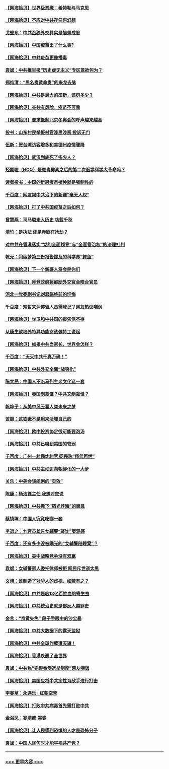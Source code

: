 #### [【网海拾贝】世界级恶魔：希特勒与马克思](../pages/nsc993/n12884062.md?t=04170702) 
#### [【网海拾贝】不应对中共存任何幻想](../pages/nsc993/n12881460.md?t=04170702) 
#### [戈壁东：中共战狼外交其实是恼羞成怒](../pages/nsc993/n12880392.md?t=04170702) 
#### [【网海拾贝】中国疫苗出了什么事?](../pages/nsc993/n12879124.md?t=04170702) 
#### [【网海拾贝】中共疫苗更像播毒](../pages/nsc993/n12876631.md?t=04170702) 
#### [袁斌：中共推举报“历史虚无主义”专区意欲何为？](../pages/nsc993/n12876530.md?t=04170702) 
#### [郑纯清：“黑名贵黄命贵”的来龙去脉](../pages/nsc993/n12875589.md?t=04170702) 
#### [【网海拾贝】中共是最大的垄断，该罚多少？](../pages/nsc993/n12874006.md?t=04170702) 
#### [【网海拾贝】亲共有风险，疫苗不可靠](../pages/nsc993/n12872224.md?t=04170702) 
#### [【网海拾贝】要求抵制北京冬奥会的呼声越来越高](../pages/nsc993/n12868962.md?t=04170702) 
#### [投书：山东村民举报村官涉黑涉恶 投诉无门](../pages/nsc993/n12869726.md?t=04170702) 
#### [伍新：贺台湾访客增多和美德州疫情骤降](../pages/nsc993/n12865651.md?t=04170702) 
#### [【网海拾贝】武汉到底死了多少人？](../pages/nsc993/n12863707.md?t=04170702) 
#### [羟氯喹（HCQ）是继青霉素之后的第二次医学科学大革命吗？](../pages/nsc993/n12638564.md?t=04170702) 
#### [读者投书：中国的新冠疫苗接种就是强制性的](../pages/nsc993/n12859932.md?t=04170702) 
#### [千百度：网友揭中共治下的新疆“毫无人权”](../pages/nsc993/n12858385.md?t=04170702) 
#### [【网海拾贝】打了中共国疫苗之后如何？](../pages/nsc993/n12857866.md?t=04170702) 
#### [曾慧燕：司马璐走入历史 功载千秋](../pages/nsc993/n12856996.md?t=04170702) 
#### [清竹：是执法 还是赤匪在抢劫？](../pages/nsc993/n12856952.md?t=04170702) 
#### [对中共在香港落实“党的全面领导”与“全面管治权”的法理批判](../pages/nsc993/n12856929.md?t=04170702) 
#### [乾元：闫丽梦第三份报告提及的科学界“鳄鱼”](../pages/nsc993/n12855985.md?t=04170702) 
#### [【网海拾贝】下一个新疆人将会是你们](../pages/nsc993/n12855864.md?t=04170702) 
#### [【网海拾贝】拜登政府将鼓励外交官会晤台官员](../pages/nsc993/n12853615.md?t=04170702) 
#### [河北一党委副书记刘君临终前的忏悔](../pages/nsc993/n12849420.md?t=04170702) 
#### [千百度：短暂来沪停留人员需登记？网友热议嘲讽](../pages/nsc993/n12853497.md?t=04170702) 
#### [【网海拾贝】世卫和中共国的报告信不得](../pages/nsc993/n12850902.md?t=04170702) 
#### [从康生欲培养特异功能女孩做特工说起](../pages/nsc993/n12849289.md?t=04170702) 
#### [【网海拾贝】如果中共当家长，世界会怎样？](../pages/nsc993/n12848436.md?t=04170702) 
#### [千百度：“天灭中共千真万确！”](../pages/nsc993/n12845659.md?t=04170702) 
#### [【网海拾贝】中共外交全面“战狼化”](../pages/nsc993/n12845607.md?t=04170702) 
#### [陈大民：中国人不吃马列主义文化这一套](../pages/nsc993/n12842496.md?t=04170702) 
#### [【网海拾贝】英国制裁谁？中共又制裁谁？](../pages/nsc993/n12840909.md?t=04170702) 
#### [乾坤子：从美中风云看人类未来之梦](../pages/nsc993/n12840590.md?t=04170702) 
#### [苦胆：这铁锹不是用来活埋自己的](../pages/nsc993/n12839512.md?t=04170702) 
#### [【网海拾贝】欧中投资协定很可能要泡汤](../pages/nsc993/n12835122.md?t=04170702) 
#### [【网海拾贝】中共已嗅到美国的软弱](../pages/nsc993/n12832411.md?t=04170702) 
#### [千百度：广州一村民炸村官 网民称“杨佳再世”](../pages/nsc993/n12832380.md?t=04170702) 
#### [【网海拾贝】中共主动迈向朝鲜化的一大步](../pages/nsc993/n12829887.md?t=04170702) 
#### [关乐：中美会谈闹剧的“实效”](../pages/nsc993/n12826698.md?t=04170702) 
#### [陈康：杨洁篪主任  我想对您说](../pages/nsc993/n12826609.md?t=04170702) 
#### [【网海拾贝】中共撕下“韬光养晦”的面具](../pages/nsc993/n12826459.md?t=04170702) 
#### [蔡慎坤：中国人究竟吃哪一套](../pages/nsc993/n12826010.md?t=04170702) 
#### [李退之：九官员状告女辅警“敲诈”案观感](../pages/nsc993/n12823984.md?t=04170702) 
#### [千百度：还有多少没被曝光的“女辅警陪睡案”？](../pages/nsc993/n12822136.md?t=04170702) 
#### [【网海拾贝】美中战略竞争没有双赢](../pages/nsc993/n12822105.md?t=04170702) 
#### [袁斌：女辅警家人委托律师被拒 网民斥世道太黑](../pages/nsc993/n12822004.md?t=04170702) 
#### [文博：谁制造了对华人的歧视，如若有之？](../pages/nsc993/n12821635.md?t=04170702) 
#### [【网海拾贝】中共是吸13亿百姓血的寄生虫](../pages/nsc993/n12819191.md?t=04170702) 
#### [【网海拾贝】中共统治史就是部反人类罪史](../pages/nsc993/n12816738.md?t=04170702) 
#### [金言：“京黄失色” 段子手眼中的沙尘暴](../pages/nsc993/n12815700.md?t=04170702) 
#### [【网海拾贝】中共大数据下的露天监狱](../pages/nsc993/n12811075.md?t=04170702) 
#### [【网海拾贝】中共全球作孽遭天谴！](../pages/nsc993/n12810258.md?t=04170702) 
#### [【网海拾贝】香港唤醒了全世界](../pages/nsc993/n12809100.md?t=04170702) 
#### [袁斌：中共称“完善香港选举制度”网友嘲讽](../pages/nsc993/n12808994.md?t=04170702) 
#### [【网海拾贝】美国应将中共定性为敌手进行打击](../pages/nsc993/n12806870.md?t=04170702) 
#### [李春草：永遇乐 · 红朝空壳](../pages/nsc993/n12805365.md?t=04170702) 
#### [【网海拾贝】打败中共病毒首先需打败中共](../pages/nsc993/n12803930.md?t=04170702) 
#### [金浴凤：宴清都‧哭春](../pages/nsc993/n12801601.md?t=04170702) 
#### [【网海拾贝】让人民感到恐惧的人才是恐怖分子](../pages/nsc993/n12799347.md?t=04170702) 
#### [袁斌：中国人民何时才能平视共产党？](../pages/nsc993/n12799306.md?t=04170702) 

----
#### [ >>> 更早内容 <<< ](../indexes/nsc993-earlier.md)
